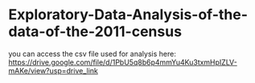 # Exploratory-Data-Analysis-of-the-data-of-the-2011-census

you can access the csv file used for analysis here:
        https://drive.google.com/file/d/1PbU5q8b6p4mmYu4Ku3txmHpIZLV-mAKe/view?usp=drive_link
